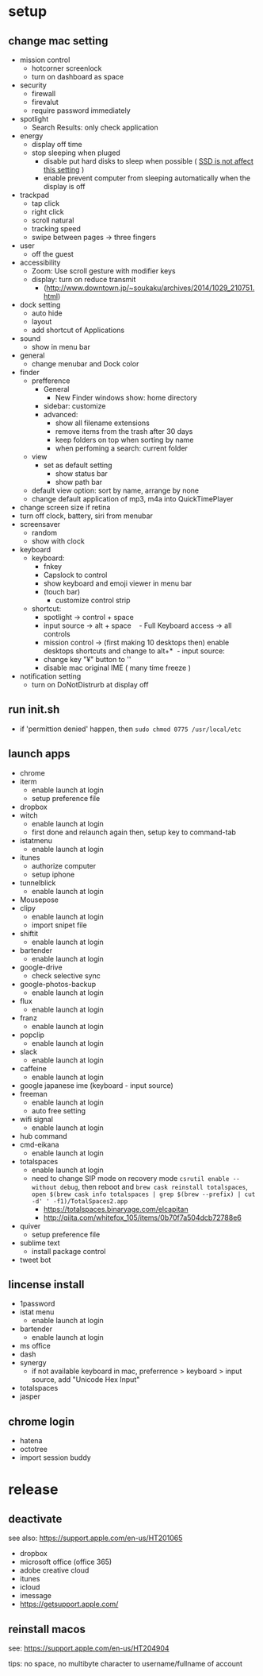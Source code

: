 # setup

## change mac setting
 - mission control
   - hotcorner screenlock
   - turn on dashboard as space
 - security
   - firewall
   - firevalut
   - require password immediately
 - spotlight
   - Search Results: only check  application
 - energy
   - display off time
   - stop sleeping when pluged
     - disable put hard disks to sleep when possible ( [SSD is not affect this setting](https://support.apple.com/en-us/HT202824) )
     - enable prevent computer from sleeping automatically when the display is off
 - trackpad
   - tap click
   - right click
   - scroll natural
   - tracking speed
   - swipe between pages -> three fingers
 - user
   - off the guest
 - accessibility
   - Zoom: Use scroll gesture with modifier keys
   - display: turn on reduce transmit
     - (http://www.downtown.jp/~soukaku/archives/2014/1029_210751.html)
 - dock setting
   - auto hide
   - layout
   - add shortcut of Applications 
 - sound
   - show in menu bar
 - general
   - change menubar and Dock color
 - finder
   - prefference
     - General
       - New Finder windows show: home directory
     - sidebar: customize
     - advanced:
        - show all filename extensions
        - remove items from the trash after 30 days
        - keep folders on top when sorting by name
        - when perfoming a search: current folder
   - view
     - set as default setting
        - show status bar
        - show path bar
   - default view option: sort by name, arrange by none
   - change default application of mp3, m4a into QuickTimePlayer
 - change screen size if retina
 - turn off clock, battery, siri from menubar
 - screensaver
   - random
   - show with clock
 - keyboard
   - keyboard:
     - fnkey
     - Capslock to control
     - show keyboard and emoji viewer in menu bar
     - (touch bar)
       - customize control strip
   - shortcut:
     - spotlight -> control + space
     - input source -> alt + space
     - Full Keyboard access -> all controls
     - mission control -> (first making 10 desktops then) enable desktops shortcuts and change to alt+*
   - input source:
     - change key "¥" button to '\'
     - disable mac original IME ( many time freeze )
 - notification setting
    - turn on DoNotDistrurb at display off

## run init.sh
 - if 'permittion denied' happen, then `sudo chmod 0775 /usr/local/etc`

## launch apps
 - chrome
 - iterm
   - enable launch at login
   - setup preference file
 - dropbox
 - witch
   - enable launch at login
   - first done and relaunch again then, setup key to command-tab 
 - istatmenu
   - enable launch at login  
 - itunes
   - authorize computer
   - setup iphone
 - tunnelblick
   - enable launch at login  
 - Mousepose
 - clipy
   - enable launch at login
   - import snipet file
 - shiftit
   - enable launch at login
 - bartender
   - enable launch at login
 - google-drive
   - check selective sync
 - google-photos-backup
   - enable launch at login
 - flux
   - enable launch at login
 - franz
   - enable launch at login
 - popclip
   - enable launch at login
 - slack
   - enable launch at login
 - caffeine
   - enable launch at login
 - google japanese ime (keyboard - input source)
 - freeman
   - enable launch at login
   - auto free setting
 - wifi signal
   - enable launch at login
 - hub command
 - cmd-eikana
   - enable launch at login
 - totalspaces
   - enable launch at login
   - need to change SIP mode on recovery mode `csrutil enable --without debug`, then reboot and `brew cask reinstall totalspaces`, `open $(brew cask info totalspaces | grep $(brew --prefix) | cut -d' ' -f1)/TotalSpaces2.app`
     - https://totalspaces.binaryage.com/elcapitan
     - http://qiita.com/whitefox_105/items/0b70f7a504dcb72788e6
 - quiver
   - setup preference file
 - sublime text
   - install package control
 - tweet bot

## lincense install
 - 1password
 - istat menu
   - enable launch at login
 - bartender
   - enable launch at login
 - ms office
 - dash
 - synergy
   - if not available keyboard in mac, preferrence > keyboard > input source, add "Unicode Hex Input"
 - totalspaces
 - jasper

## chrome login
 - hatena
 - octotree
 - import session buddy
 
# release

## deactivate
see also: https://support.apple.com/en-us/HT201065

 - dropbox
 - microsoft office (office 365)
 - adobe creative cloud
 - itunes
 - icloud
 - imessage
 - https://getsupport.apple.com/

## reinstall macos
see: https://support.apple.com/en-us/HT204904

tips: no space, no multibyte  character to username/fullname of account
